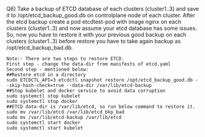 Q6) Take a backup of ETCD database of each clusters (cluster1..3) and save it to /opt/etcd_backup_good.db on 
    controlplane node of each cluster.
    After the etcd backup create a pod etcdtest-pod with image nginx on each clusters (cluster1..3) 
    and now assume your etcd database has some issues. So, now you have to restore it with your previous 
    good backup on each clusters (cluster1..3) before restore you have to take again backup as /opt/etcd_backup_bad.db.

    Note:- There are two steps to restore ETCD.
    First step - change the data-dir from manifests of etcd.yaml
    Second step - mentioned below:
    ##Restore etcd in a directory
    sudo ETCDCTL_API=3 etcdctl snapshot restore /opt/etcd_backup_good.db --skip-hash-check=true --data-dir /var/lib/etcd-backup
    ##Stop kubelet and docker service to avoid data corruption
    sudo systemctl stop kubelet
    sudo systemctl stop docker
    ##ETCD data-dir is /var/lib/etcd, so run below command to restore it.
    sudo mv /var/lib/etcd /var/lib/etcd_bkp_bad
    sudo mv /var/lib/etcd-backup /var/lib/etcd
    sudo systemctl start docker
    sudo systemctl start kubelet
